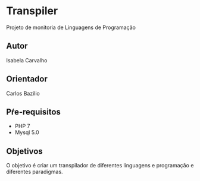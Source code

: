 # Transpiler
Projeto de monitoria de Linguagens de Programação

## Autor

Isabela Carvalho

## Orientador

Carlos Bazilio

## Pŕe-requisitos

* PHP 7
* Mysql 5.0

## Objetivos

O objetivo é criar um transpilador de diferentes linguagens e programação e diferentes paradigmas.
